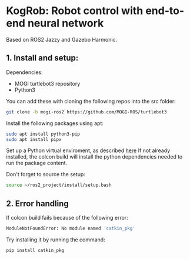 # KogRob: Robot control with end-to-end neural network
 
Based on ROS2 Jazzy and Gazebo Harmonic.

## 1. Install and setup:

Dependencies:
- MOGI turtlebot3 repository
- Python3

You can add these with cloning the following repos into the src folder:

```bash
git clone -b mogi-ros2 https://github.com/MOGI-ROS/turtlebot3
```
Install the following packages using apt:
```bash
sudo apt install python3-pip
sudo apt install pipx
```

Set up a Python virtual enviroment, as described [here](https://github.com/MOGI-ROS/Week-1-8-Cognitive-robotics?tab=readme-ov-file#line-following)
If not already installed, the colcon build will install the python dependencies needed to run the package content.

Don't forget to source the setup:

```bash
source ~/ros2_project/install/setup.bash
```



## 2. Error handling

If colcon build fails because of the following error:

```bash
ModuleNotFoundError: No module named 'catkin_pkg'
```

Try installing it by running the command:

```bash
pip install catkin_pkg
```




